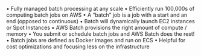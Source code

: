• Fully managed batch processing at any scale
• Efficiently run 100,000s of computing batch jobs on AWS
• A “batch” job is a job with a start and an end (opposed to continuous)
• Batch will dynamically launch EC2 instances or Spot Instances
• AWS Batch provisions the right amount of compute / memory
• You submit or schedule batch jobs and AWS Batch does the rest!
• Batch jobs are defined as Docker images and run on ECS
• Helpful for cost optimizations and focusing less on the infrastructure

